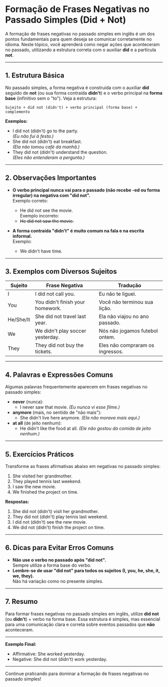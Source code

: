 # Formação de Frases Negativas no Passado Simples (Did + Not)

A formação de frases negativas no passado simples em inglês é um dos pontos fundamentais para quem deseja se comunicar corretamente no idioma. Neste tópico, você aprenderá como negar ações que aconteceram no passado, utilizando a estrutura correta com o auxiliar **did** e a partícula **not**.

---

## 1. Estrutura Básica

No passado simples, a forma negativa é construída com o auxiliar **did** seguido de **not** (ou sua forma contraída **didn't**) e o verbo principal na **forma base** (infinitivo sem o "to"). Veja a estrutura:

```
Sujeito + did not (didn't) + verbo principal (forma base) + complemento
```

**Exemplos:**
- I did not (didn't) go to the party.  
  *(Eu não fui à festa.)*
- She did not (didn't) eat breakfast.  
  *(Ela não tomou café da manhã.)*
- They did not (didn't) understand the question.  
  *(Eles não entenderam a pergunta.)*

---

## 2. Observações Importantes

- **O verbo principal nunca vai para o passado (não recebe -ed ou forma irregular) na negativa com "did not".**  
  Exemplo correto:  
  - He did not see the movie.  
  Exemplo incorreto:  
  - ~~He did not saw the movie.~~

- **A forma contraída "didn't" é muito comum na fala e na escrita informal.**  
  Exemplo:  
  - We didn't have time.

---

## 3. Exemplos com Diversos Sujeitos

| Sujeito   | Frase Negativa                        | Tradução                        |
|-----------|---------------------------------------|---------------------------------|
| I         | I did not call you.                   | Eu não te liguei.               |
| You       | You didn't finish your homework.      | Você não terminou sua lição.    |
| He/She/It | She did not travel last year.         | Ela não viajou no ano passado.  |
| We        | We didn't play soccer yesterday.      | Nós não jogamos futebol ontem.  |
| They      | They did not buy the tickets.         | Eles não compraram os ingressos.|

---

## 4. Palavras e Expressões Comuns

Algumas palavras frequentemente aparecem em frases negativas no passado simples:

- **never** (nunca):  
  - I never saw that movie. *(Eu nunca vi esse filme.)*
- **anymore** (mais, no sentido de "não mais"):  
  - She didn't live here anymore. *(Ela não morava mais aqui.)*
- **at all** (de jeito nenhum):  
  - He didn't like the food at all. *(Ele não gostou da comida de jeito nenhum.)*

---

## 5. Exercícios Práticos

Transforme as frases afirmativas abaixo em negativas no passado simples:

1. She visited her grandmother.
2. They played tennis last weekend.
3. I saw the new movie.
4. We finished the project on time.

**Respostas:**

1. She did not (didn't) visit her grandmother.
2. They did not (didn't) play tennis last weekend.
3. I did not (didn't) see the new movie.
4. We did not (didn't) finish the project on time.

---

## 6. Dicas para Evitar Erros Comuns

- **Não use o verbo no passado após "did not".**  
  Sempre utilize a forma base do verbo.
- **Lembre-se de usar "did not" para todos os sujeitos (I, you, he, she, it, we, they).**  
  Não há variação como no presente simples.

---

## 7. Resumo

Para formar frases negativas no passado simples em inglês, utilize **did not** (ou **didn't**) + verbo na forma base. Essa estrutura é simples, mas essencial para uma comunicação clara e correta sobre eventos passados que **não** aconteceram.

---

**Exemplo Final:**

- Affirmative: She worked yesterday.  
- Negative: She did not (didn't) work yesterday.

---

Continue praticando para dominar a formação de frases negativas no passado simples!